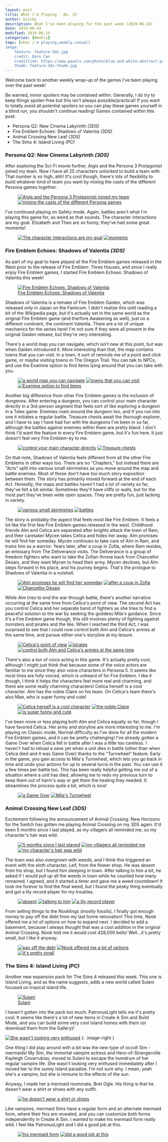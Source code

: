 ```yaml
---
layout: post
title: What I'm Playing - No. 25
author: bsinky
description: What I've been playing for the past week (2019-06-24)
date: 2019-06-24
modified: 2019-06-24
categories: [Weekly]
tags: [what i'm playing,weekly,casual]
image:
    feature: feature-3ds.jpg
    credit: Emre Can
    creditlink: https://www.pexels.com/photo/blue-and-white-abstract-painting-2110951/
    thumb: feature-3ds-thumb.jpg
---
```


Welcome back to another weekly wrap-up of the games I've been playing over the
past week!

Be warned, minor spoilers may be contained within. Generally, I do *try* to keep
things spoiler-free but this isn't always possible/practical! If you want to
totally avoid all potential spoilers so you can play these games yourself in a
blind run, you shouldn't continue reading! Games contained within this post:

 - Persona Q2: New Cinema Labyrinth *(3DS)*
 - Fire Emblem Echoes: Shadows of Valentia *(3DS)*
 - Animal Crossing New Leaf *(3DS)*
 - The Sims 4: Island Living *(PC)*

<!--more-->

### Persona Q2: New Cinema Labyrinth *(3DS)*

After exploring the Sci-Fi movie further, Aigis and the Persona 3 Protagonist
joined my team. Now I have all 25 characters unlocked to build a team with. That
number is *so* high, ahh! It's cool though, there's lots of flexibility to build
whatever kind of team you want by mixing the casts of the different Persona
games together.

<figure class="third center">
    <a href="https://i.imgur.com/l1xf0c2.png"><img src="https://i.imgur.com/l1xf0c2m.png" alt="Aigis and the Persona 3 Protagonist joined my team"/></a>
    <a href="https://i.imgur.com/dJW4A95.png"><img src="https://i.imgur.com/dJW4A95m.png" alt="mixing the casts of the different Persona games"/></a>
</figure>

I've continued playing on Safety mode. Again, battles aren't what I'm playing
this game for, as weird as that sounds. The character interactions are my goal.
Elizabeth and Theo are so funny, they've had some great moments!

<figure class="half">
    <a href="https://i.imgur.com/GS4ANnv.png"><img src="https://i.imgur.com/GS4ANnvm.png" alt="The character interactions are my goal"/></a>
    <a href="https://i.imgur.com/TOsTRsJ.png"><img src="https://i.imgur.com/TOsTRsJm.png" alt="moments"/></a>
</figure>

### Fire Emblem Echoes: Shadows of Valentia *(3DS)*

As part of my goal to have played all the Fire Emblem games released in the West
prior to the release of Fire Emblem: Three Houses, and since I really enjoy Fire
Emblem games, I started Fire Emblem Echoes: Shadows of Valentia this week!

<figure class="half center">
    <a href="https://i.imgur.com/o6qhfmG.png"><img src="https://i.imgur.com/o6qhfmGm.png" alt="Fire Emblem Echoes: Shadows of Valentia"/>
        <figcaption>Fire Emblem Echoes: Shadows of Valentia</figcaption>
    </a>
</figure>

Shadows of Valentia is a remake of Fire Emblem Gaiden, which was released only
in Japan on the Famicom. I didn't realize this until reading a bit of the
Wikipedia page, but it's actually set in the same world as the original Fire
Emblem game (and therfore Awakening as well), just on a different continent, the
continent Valentia. There are a lot of unique mechanics for the series here! I'm
not sure if they were all present in the original Gaiden release, but they're
very interesting.

There's a world map you can navigate, which isn't new at this point, but was
when Gaiden introduced it. More interesting than that, the map contains towns
that you can visit. In a town, it sort of reminds me of a point and click game,
or maybe visiting towns in The Oregon Trail. You can talk to NPCs, and use the
Examine option to find items lying around that you can take with you.

<figure class="third">
    <a href="https://i.imgur.com/ZOoOD8V.png"><img src="https://i.imgur.com/ZOoOD8Vm.png" alt="a world map you can navigate"/></a>
    <a href="https://i.imgur.com/vtjGnRl.png"><img src="https://i.imgur.com/vtjGnRlm.png" alt="towns that you can visit"/></a>
    <a href="https://i.imgur.com/O6T0k0T.png"><img src="https://i.imgur.com/O6T0k0Tm.png" alt="Examine option to find items"/></a>
</figure>

Another big difference from other Fire Emblem games is the inclusion of
dungeons. After entering a dungeon, you can control your main character directly
in a 3rd-person segment that feels sort of like exploring a dungeon in a Tales
game. Enemies roam around the dungeon too, and if you run into one it initiates
a regular battle. Treasure chests await the thorough explorer, and I have to say
I have had fun with the dungeons I've been in so far, although the battles
against enemies within them are pretty bland. I don't think I'd want the feature
in every Fire Emblem game, but it's fun here. It just doesn't feel very Fire
Emblem-ey to me.

<figure class="third center">
    <a href="https://i.imgur.com/0wWYQm7.png"><img src="https://i.imgur.com/0wWYQm7m.png" alt="control your main character directly"/></a>
    <a href="https://i.imgur.com/8qwaYGk.png"><img src="https://i.imgur.com/8qwaYGkm.png" alt="Treasure chests"/></a>
</figure>

On that note, Shadows of Valentia feels different from all the other Fire
Emblems in other ways too. There are no "Chapters," but instead there are "Acts"
split into various small skirmishes as you move around the map and battle
enemies. Most of these don't have *too* much story exposition between them. The
story has primarily moved forward at the end of each Act. Honestly, the maps and
battles haven't had a lot of variety so far, they've felt a bit similar.
Sometimes they'll have cliffs or walls, but for the most part they've been wide
open spaces. They are pretty fun, just lacking in variety.

<figure class="third center">
    <a href="https://i.imgur.com/d426KCB.png"><img src="https://i.imgur.com/d426KCBm.png" alt="various small skirmishes"/></a>
    <a href="https://i.imgur.com/7QJlmeE.png"><img src="https://i.imgur.com/7QJlmeEm.png" alt="battles"/></a>
</figure>

The story is probably the aspect that feels most like Fire Emblem. It feels a
lot like the first few Fire Emblem games released in the west. Childhood friends
Alm and Celica are separated after knights attack the town of Ram, and their
caretaker Mycen takes Celica and hides her away. Alm promises he will find her
someday. Mycen continues to take care of Alm in Ram, and trains him as a
warrior. Years later, after a coup in Zofia, where Ram resides, an emissary from
The Deliverance visits. The Deliverance is a group of freedom fighters who want
to take the Zofian throne back from Chancellor Desaix, and they want Mycen to
head their army. Mycen declines, but Alm steps forward in his place, and his
journey begins. That's the prologue to Shadows of Valentia in a nutshell.

<figure class="third">
    <a href="https://i.imgur.com/8j0Vl92.png"><img src="https://i.imgur.com/8j0Vl92m.png" alt="Alm promises he will find her someday"/></a>
    <a href="https://i.imgur.com/pUWVnD9.png"><img src="https://i.imgur.com/pUWVnD9m.png" alt="after a coup in Zofia"/></a>
    <a href="https://i.imgur.com/E2MRVbF.png"><img src="https://i.imgur.com/E2MRVbFm.png" alt="Chancellor Desaix"/></a>
</figure>

While Alm tries to end the war through battle, there's another narrative
occurring at the same time from Celica's point of view. The second Act has you
control Celica and her separate band of fighters as she tries to find a peaceful
solution to the war by seeking the goddess Mila's guidance. Since it's a Fire
Emblem game though, this still involves plenty of fighting against monsters and
pirates and the like. When I reached the third Act, I was surprised to see that
I could now control both Alm and Celica's armies at the same time, and pursue
either one's storyline at my leisure.

<figure class="third">
    <a href="https://i.imgur.com/K2tAPBN.png"><img src="https://i.imgur.com/K2tAPBNm.png" alt="Celica's point of view"/></a>
    <a href="https://i.imgur.com/wgOUMbP.png"><img src="https://i.imgur.com/wgOUMbPm.png" alt="pirates"/></a>
    <a href="https://i.imgur.com/OXRm4ym.png"><img src="https://i.imgur.com/OXRm4ymm.png" alt="control both Alm and Celica's armies at the same time"/></a>
</figure>

There's also a *ton* of voice acting in this game. It's actually pretty cool,
although I might just think that because some of the voice actors are familiar
to me since they also voice characters in Persona 5. It seems like most lines
are fully voiced, which is unheard of for Fire Emblem. I like it though, I think
it helps the characters feel more real and charming, and there are some really
charming characters! Celica herself is a cool character. Alm has the noble
Claire on his team. On Celica's team there's also Mae, who is super funny and
cute!

<figure class="third">
    <a href="https://i.imgur.com/NGIfYOU.png"><img src="https://i.imgur.com/NGIfYOUm.png" alt="Celica herself is a cool character"/></a>
    <a href="https://i.imgur.com/wiBqSri.png"><img src="https://i.imgur.com/wiBqSrim.png" alt="the noble Claire"/></a>
    <a href="https://i.imgur.com/fpKaLHn.png"><img src="https://i.imgur.com/fpKaLHnm.png" alt="is super funny and cute"/></a>
</figure>

I've been more or less playing both Alm and Celica equally so far, though I have
favored Celica. Her army and storyline are more interesting to me. I'm playing
on Classic mode, Normal difficulty as I've done for all the modern Fire Emblem
games, and it can be pretty challenging! I've already gotten a Game Over when
Celica fell in battle after I was a little too careless. I haven't had to reload
a save yet when a unit dies in battle (other than when Celica died and it was
Game Over) thanks to the "Turnwheel" feature. Early in the game, you gain access
to Mila's Turnwheel, which lets you go back in time and undo your actions for up
to several turns in the past. You can use it a few times per battle too. This
has been really helpful getting me out of a situation where a unit has died,
allowing me to redo my previous turn to keep them out of harm's way or get them
the healing they needed. It streamlines the process quite a bit, which is nice!

<figure class="third center">
    <a href="https://i.imgur.com/RoPTUd0.png"><img src="https://i.imgur.com/RoPTUd0m.png" alt="a Game Over"/></a>
    <a href="https://i.imgur.com/4ZgZg69.png"><img src="https://i.imgur.com/4ZgZg69m.png" alt="Mila's Turnwheel"/></a>
</figure>

### Animal Crossing New Leaf *(3DS)*

Excitement following the announcement of Animal Crossing: New Horizons for the
Switch has gotten me playing Animal Crossing on my 3DS again. It'd been 5 months
since I last played, as my villagers all reminded me, so my character's hair was
wild.

<figure class="third">
    <a href="https://i.imgur.com/kLs1vht.png"><img src="https://i.imgur.com/kLs1vhtm.png" alt="5 months since I last played"/></a>
    <a href="https://i.imgur.com/tMq42KA.png"><img src="https://i.imgur.com/tMq42KAm.png" alt="my villagers all reminded me"/></a>
    <a href="https://i.imgur.com/lnqv5gk.png"><img src="https://i.imgur.com/lnqv5gkm.png" alt="my character's hair was wild"/></a>
</figure>

The town was also overgrown with weeds, and I think this triggered an event with
the sloth character, Leif, from the flower shop. He was absent from his shop,
but I found him sleeping in town. After talking to him a bit, he asked if I
would pull up all the weeds in town while he counted how many remained. I
agreed, and it started a timer and gave me a weed countdown! It took me forever
to find the final weed, but I found the pesky thing eventually and got a lily
record player for my troubles.

<figure class="third">
    <a href="https://i.imgur.com/h4iXf4j.png"><img src="https://i.imgur.com/h4iXf4jm.png" alt="absent"/></a>
    <a href="https://i.imgur.com/guRAXcG.png"><img src="https://i.imgur.com/guRAXcGm.png" alt="talking to him"/></a>
    <a href="https://i.imgur.com/Su9ARjc.png"><img src="https://i.imgur.com/Su9ARjcm.png" alt="a lily record player"/></a>
</figure>

From selling things to the Nooklings (mostly fossils), I finally got enough
money to pay off the debt from my last home renovation! This time, Nook offered
me a lot of options on how to expand next. I decided to add a basement, because
I always thought that was a cool addition in the original Animal Crossing. Nook
told me it would cost 428,000 bells! Well...it's pretty small, but I like it
anyway.

<figure class="third">
    <a href="https://i.imgur.com/83wsLsI.png"><img src="https://i.imgur.com/83wsLsIm.png" alt="pay off the debt"/></a>
    <a href="https://i.imgur.com/cSnmKqT.png"><img src="https://i.imgur.com/cSnmKqTm.png" alt="Nook offered me a lot of options"/></a>
    <a href="https://i.imgur.com/fjugnMD.png"><img src="https://i.imgur.com/fjugnMDm.png" alt="it's pretty small"/></a>
</figure>

### The Sims 4: Island Living *(PC)*

Another new expansion pack for The Sims 4 released this week. This one is Island
Living, and as the name suggests, adds a new world called Sulani focused on
tropical island life.

<figure class="half center">
    <a href="https://i.imgur.com/KIYXiJM.png"><img src="https://i.imgur.com/KIYXiJMm.png" alt="Sulani"/>
        <figcaption>Sulani</figcaption>
    </a>
</figure>

I haven't gotten into the pack too much. PatronusLight tells me it's pretty
cool. It seems like there's a lot of new items in Create A Sim and Build Mode,
and you can build some very cool island homes with them (or download them from
the Gallery)!

[![She wasn't looking very enthused](https://i.imgur.com/KODrhvwm.png)](https://i.imgur.com/KODrhvw.png)
{: .image-right }

One thing I did play around with a bit was the new type of occult Sim -
mermaids! My Sim, the immortal vampire actress and Hero-of-Strangerville
Kayleigh Covarrubias, moved to Sulani to escape the humdrum of her regular
vampire life. She wasn't looking very enthused immediately after I moved her to
the sunny island paradise. I'm not sure why. I mean, yeah she's a vampire, but
she is immune to the effects of the sun.

Anyway, I made her a mermaid roommate, Bret Ogle. His thing is that he doesn't
wear a shirt or shoes with any outfit.

<figure class="half center">
    <a href="https://i.imgur.com/pyNYgoM.png"><img src="https://i.imgur.com/pyNYgoMm.png" alt="he doesn't wear a shirt or shoes"/>
    </a>
</figure>

Like vampires, mermaid Sims have a regular form and an alternate mermaid form,
where their fins are revealed, and you can customize both forms independently in
Create A Sim. I wanted to make his mermaid form really wild. I feel like
PatronusLight and I did a good job at this.

<figure class="half">
    <a href="https://i.imgur.com/LyymzLy.png"><img src="https://i.imgur.com/LyymzLym.png" alt="his mermaid form"/></a>
    <a href="https://i.imgur.com/zgocn2r.png"><img src="https://i.imgur.com/zgocn2rm.png" alt="did a good job at this"/></a>
</figure>
